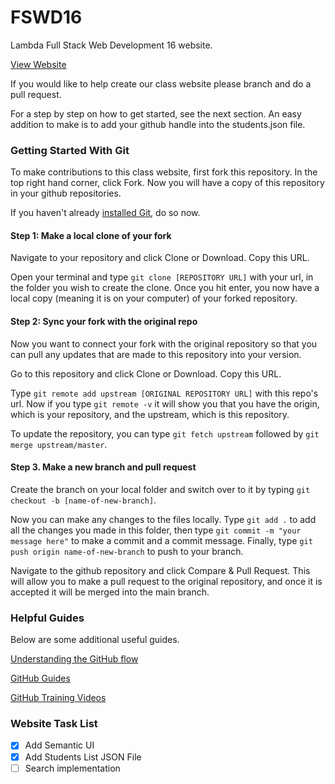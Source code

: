 # FSWD16

Lambda Full Stack Web Development 16 website.

[View Website](https://awesome-volhard-64be73.netlify.com/)

If you would like to help create our class website please branch and do a pull request. 

For a step by step on how to get started, see the next section. An easy addition to make is to add your github handle into the students.json file. 

### Getting Started With Git

To make contributions to this class website, first fork this repository. In the top right hand corner, click Fork. Now you will have a copy of this repository in your github repositories. 

If you haven't already [installed Git](https://help.github.com/articles/set-up-git), do so now.

#### Step 1: Make a local clone of your fork

Navigate to your repository and click Clone or Download. Copy this URL. 

Open your terminal and type `git clone [REPOSITORY URL]` with your url, in the folder you wish to create the clone. Once you hit enter, you now have a local copy (meaning it is on your computer) of your forked repository.

#### Step 2: Sync your fork with the original repo

Now you want to connect your fork with the original repository so that you can pull any updates that are made to this repository into your version. 

Go to this repository and click Clone or Download. Copy this URL. 

Type `git remote add upstream [ORIGINAL REPOSITORY URL]` with this repo's url. Now if you type `git remote -v` it will show you that you have the origin, which is your repository, and the upstream, which is this repository.

To update the repository, you can type `git fetch upstream` followed by `git merge upstream/master`. 

#### Step 3. Make a new branch and pull request

Create the branch on your local folder and switch over to it by typing `git checkout -b [name-of-new-branch]`. 

Now you can make any changes to the files locally. Type `git add .` to add all the changes you made in this folder, then type `git commit -m "your message here"` to make a commit and a commit message. Finally, type `git push origin name-of-new-branch` to push to your branch. 

Navigate to the github repository and click Compare & Pull Request. This will allow you to make a pull request to the original repository, and once it is accepted it will be merged into the main branch.

### Helpful Guides

Below are some additional useful guides. 

[Understanding the GitHub flow](https://guides.github.com/introduction/flow/)

[GitHub Guides](https://guides.github.com)

[GitHub Training Videos](https://www.youtube.com/githubguides)


### Website Task List

- [x] Add Semantic UI
- [x] Add Students List JSON File
- [ ] Search implementation
